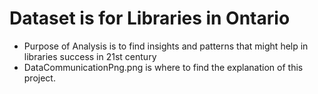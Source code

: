# Dataset is for Libraries in Ontario
- Purpose of Analysis is to find insights and patterns that might help in libraries success in 21st century
- DataCommunicationPng.png is where to find the explanation of this project.
  
